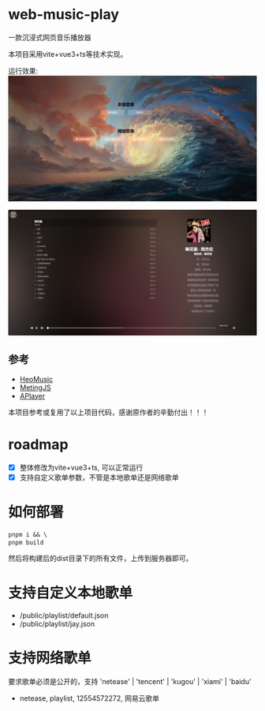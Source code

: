 # web-music-play
一款沉浸式网页音乐播放器

本项目采用vite+vue3+ts等技术实现。

运行效果:
![首页](screenshot/home-page.png)

![播放器](screenshot/player.png)

## 参考
- [HeoMusic](https://github.com/zhheo/HeoMusic)
- [MetingJS](https://github.com/metowolf/MetingJS)
- [APlayer](https://github.com/DIYgod/APlayer)

本项目参考或复用了以上项目代码，感谢原作者的辛勤付出！！！

# roadmap
- [x] 整体修改为vite+vue3+ts, 可以正常运行
- [x] 支持自定义歌单参数，不管是本地歌单还是网络歌单

# 如何部署
```shell
pnpm i && \
pnpm build
```
然后将构建后的dist目录下的所有文件，上传到服务器即可。

# 支持自定义本地歌单
- /public/playlist/default.json
- /public/playlist/jay.json

# 支持网络歌单
要求歌单必须是公开的，支持 'netease' | 'tencent' | 'kugou' | 'xiami' | 'baidu'
- netease, playlist, 12554572272, 网易云歌单